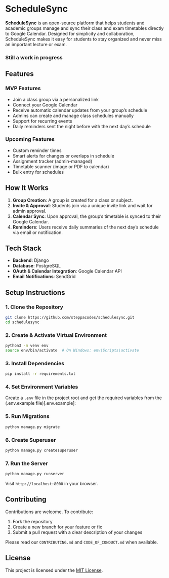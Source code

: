 # ScheduleSync
**ScheduleSync** is an open-source platform that helps students and academic groups manage and sync their class and exam timetables directly to Google Calendar. Designed for simplicity and collaboration, ScheduleSync makes it easy for students to stay organized and never miss an important lecture or exam.

### Still a work in progress

## Features

### MVP Features
- Join a class group via a personalized link
- Connect your Google Calendar
- Receive automatic calendar updates from your group’s schedule
- Admins can create and manage class schedules manually
- Support for recurring events
- Daily reminders sent the night before with the next day’s schedule

### Upcoming Features
- Custom reminder times
- Smart alerts for changes or overlaps in schedule
- Assignment tracker (admin-managed)
- Timetable scanner (image or PDF to calendar)
- Bulk entry for schedules

## How It Works
1. **Group Creation**: A group is created for a class or subject. 
2. **Invite & Approval**: Students join via a unique invite link and wait for admin approval.
3. **Calendar Sync**: Upon approval, the group’s timetable is synced to their Google Calendar.
4. **Reminders**: Users receive daily summaries of the next day’s schedule via email or notification.

## Tech Stack
- **Backend**: Django
- **Database**: PostgreSQL
- **OAuth & Calendar Integration**: Google Calendar API
- **Email Notifications**: SendGrid

## Setup Instructions

### 1. Clone the Repository

```bash
git clone https://github.com/steppacodes/schedulesync.git
cd schedulesync
```

### 2. Create & Activate Virtual Environment

```bash
python3 -m venv env
source env/bin/activate  # On Windows: env\Scripts\activate
```

### 3. Install Dependencies

```bash
pip install -r requirements.txt
```

### 4. Set Environment Variables

Create a `.env` file in the project root and get the required variables from the (.env.example file)[.env.example]:

### 5. Run Migrations

```bash
python manage.py migrate
```

### 6. Create Superuser

```bash
python manage.py createsuperuser
```

### 7. Run the Server

```bash
python manage.py runserver
```

Visit `http://localhost:8000` in your browser.

## Contributing

Contributions are welcome. To contribute:
1. Fork the repository
2. Create a new branch for your feature or fix
3. Submit a pull request with a clear description of your changes

Please read our `CONTRIBUTING.md` and `CODE_OF_CONDUCT.md` when available.

## License

This project is licensed under the [MIT License](LICENSE).
